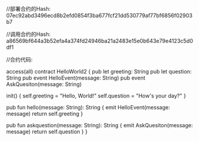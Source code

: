 //部署合约的Hash: 07ec92abd3496ecd8b2efd0854f3ba677fcf21dd530779af77bf6856f02903b7

//调用合约的Hash: a86569bf644a3b52efa4a374fd24946ba21a2483e15e0b643e79e4123c5d0df1


//合约代码:
 
access(all) contract HelloWorld2 {
  pub let greeting: String
  pub let question: String
  pub event HelloEvent(message: String)
  pub event AskQuesiton(message: String)

  init() {
    self.greeting = "Hello, World!"
    self.question = "How's your day?"
  }

  pub fun hello(message: String): String {
    emit HelloEvent(message: message)
    return self.greeting
  }

  pub fun askquestion(message: String): String {
    emit AskQuesiton(message: message)
    return self.question
  }
}
